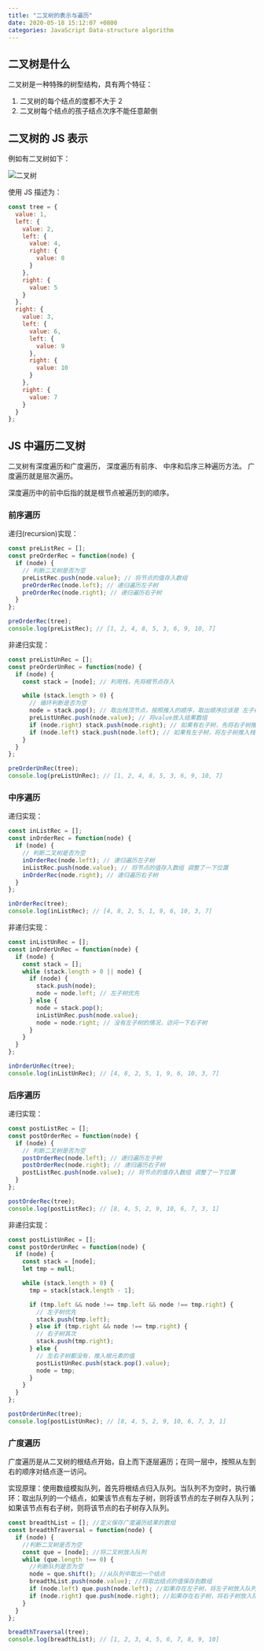 ```yaml
---
title: "二叉树的表示与遍历"
date: 2020-05-18 15:12:07 +0800
categories: JavaScript Data-structure algorithm
---
```


## 二叉树是什么

二叉树是一种特殊的树型结构，具有两个特征：

1. 二叉树的每个结点的度都不大于 2
2. 二叉树每个结点的孩子结点次序不能任意颠倒

## 二叉树的 JS 表示

例如有二叉树如下：

![二叉树](https://nuxio-1257867303.cos.ap-chengdu.myqcloud.com/binary-tree.jpg)

使用 JS 描述为：

```js
const tree = {
  value: 1,
  left: {
    value: 2,
    left: {
      value: 4,
      right: {
        value: 8
      }
    },
    right: {
      value: 5
    }
  },
  right: {
    value: 3,
    left: {
      value: 6,
      left: {
        value: 9
      },
      right: {
        value: 10
      }
    },
    right: {
      value: 7
    }
  }
};
```

## JS 中遍历二叉树

二叉树有深度遍历和广度遍历， 深度遍历有前序、 中序和后序三种遍历方法。 广度遍历就是层次遍历。

深度遍历中的前中后指的就是根节点被遍历到的顺序。

### 前序遍历

递归(recursion)实现：

```js
const preListRec = [];
const preOrderRec = function(node) {
  if (node) {
    // 判断二叉树是否为空
    preListRec.push(node.value); // 将节点的值存入数组
    preOrderRec(node.left); // 递归遍历左子树
    preOrderRec(node.right); // 递归遍历右子树
  }
};

preOrderRec(tree);
console.log(preListRec); // [1, 2, 4, 8, 5, 3, 6, 9, 10, 7]
```

非递归实现：

```js
const preListUnRec = [];
const preOrderUnRec = function(node) {
  if (node) {
    const stack = [node]; // 利用栈，先将根节点存入

    while (stack.length > 0) {
      // 循环判断是否为空
      node = stack.pop(); // 取出栈顶节点，按照推入的顺序，取出顺序应该是 左子树 > 右子树
      preListUnRec.push(node.value); // 将value放入结果数组
      if (node.right) stack.push(node.right); // 如果有右子树，先将右子树推入栈中
      if (node.left) stack.push(node.left); // 如果有左子树，将左子树推入栈中
    }
  }
};

preOrderUnRec(tree);
console.log(preListUnRec); // [1, 2, 4, 8, 5, 3, 6, 9, 10, 7]
```

### 中序遍历

递归实现：

```js
const inListRec = [];
const inOrderRec = function(node) {
  if (node) {
    // 判断二叉树是否为空
    inOrderRec(node.left); // 递归遍历左子树
    inListRec.push(node.value); // 将节点的值存入数组 调整了一下位置
    inOrderRec(node.right); // 递归遍历右子树
  }
};

inOrderRec(tree);
console.log(inListRec); // [4, 8, 2, 5, 1, 9, 6, 10, 3, 7]
```

非递归实现：

```js
const inListUnRec = [];
const inOrderUnRec = function(node) {
  if (node) {
    const stack = [];
    while (stack.length > 0 || node) {
      if (node) {
        stack.push(node);
        node = node.left; // 左子树优先
      } else {
        node = stack.pop();
        inListUnRec.push(node.value);
        node = node.right; // 没有左子树的情况，访问一下右子树
      }
    }
  }
};

inOrderUnRec(tree);
console.log(inListUnRec); // [4, 8, 2, 5, 1, 9, 6, 10, 3, 7]
```

### 后序遍历

递归实现：

```js
const postListRec = [];
const postOrderRec = function(node) {
  if (node) {
    // 判断二叉树是否为空
    postOrderRec(node.left); // 递归遍历左子树
    postOrderRec(node.right); // 递归遍历右子树
    postListRec.push(node.value); // 将节点的值存入数组 调整了一下位置
  }
};

postOrderRec(tree);
console.log(postListRec); // [8, 4, 5, 2, 9, 10, 6, 7, 3, 1]
```

非递归实现：

```js
const postListUnRec = [];
const postOrderUnRec = function(node) {
  if (node) {
    const stack = [node];
    let tmp = null;

    while (stack.length > 0) {
      tmp = stack[stack.length - 1];

      if (tmp.left && node !== tmp.left && node !== tmp.right) {
        // 左子树优先
        stack.push(tmp.left);
      } else if (tmp.right && node !== tmp.right) {
        // 右子树其次
        stack.push(tmp.right);
      } else {
        // 左右子树都没有，推入根元素的值
        postListUnRec.push(stack.pop().value);
        node = tmp;
      }
    }
  }
};

postOrderUnRec(tree);
console.log(postListUnRec); // [8, 4, 5, 2, 9, 10, 6, 7, 3, 1]
```

### 广度遍历

广度遍历是从二叉树的根结点开始，自上而下逐层遍历；在同一层中，按照从左到右的顺序对结点逐一访问。

实现原理：使用数组模拟队列，首先将根结点归入队列。当队列不为空时，执行循环：取出队列的一个结点，如果该节点有左子树，则将该节点的左子树存入队列；如果该节点有右子树，则将该节点的右子树存入队列。

```js
const breadthList = []; //定义保存广度遍历结果的数组
const breadthTraversal = function(node) {
  if (node) {
    //判断二叉树是否为空
    const que = [node]; //将二叉树放入队列
    while (que.length !== 0) {
      //判断队列是否为空
      node = que.shift(); //从队列中取出一个结点
      breadthList.push(node.value); //将取出结点的值保存到数组
      if (node.left) que.push(node.left); //如果存在左子树，将左子树放入队列
      if (node.right) que.push(node.right); //如果存在右子树，将右子树放入队列
    }
  }
};

breadthTraversal(tree);
console.log(breadthList); // [1, 2, 3, 4, 5, 6, 7, 8, 9, 10]
```
